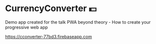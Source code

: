 # CurrencyConverter 💵

Demo app created for the talk PWA beyond theory - How to create your progressive web app

https://cconverter-77bd3.firebaseapp.com
